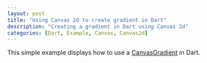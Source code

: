 ```yaml
---
layout: post
title: "Using Canvas 2d to create gradient in Dart"
description: "Creating a gradient in Dart using Canvas 2d"
categories: [Dart, Example, Canvas, Canvas2d]
---
```


This simple example displays how to use a [CanvasGradient](http://api.dartlang.org/docs/bleeding_edge/dart_html/CanvasGradient.html) in Dart. 

<script src="https://gist.github.com/4150001.js"><!-- gist --></script>
